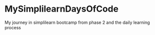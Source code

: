 # MySimplilearnDaysOfCode
My journey in simplilearn bootcamp from phase 2 and the daily learning process
